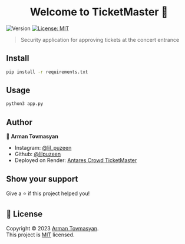 <h1 align="center">Welcome to TicketMaster 👋</h1>
<p>
  <img alt="Version" src="https://img.shields.io/badge/version-1.0-blue.svg?cacheSeconds=2592000" />
  <a href="https://github.com/git/git-scm.com/blob/main/MIT-LICENSE.txt" target="_blank">
    <img alt="License: MIT" src="https://img.shields.io/badge/License-MIT-yellow.svg" />
  </a>
</p>

> Security application for approving tickets at the concert entrance 

## Install

```sh
pip install -r requirements.txt
```

## Usage

```sh
python3 app.py
```

## Author

👤 **Arman Tovmasyan**

* Instagram: [@lil_puzeen](https://www.instagram.com/lil_puzeen/?hl=ru)
* Github: [@lilpuzeen](https://github.com/lilpuzeen)
* Deployed on Render: [Antares Crowd TicketMaster](https://antarescrowd.onrender.com/)

## Show your support

Give a ⭐️ if this project helped you!

## 📝 License

Copyright © 2023 [Arman Tovmasyan](https://github.com/lilpuzeen).<br />
This project is [MIT](https://github.com/git/git-scm.com/blob/main/MIT-LICENSE.txt) licensed.
